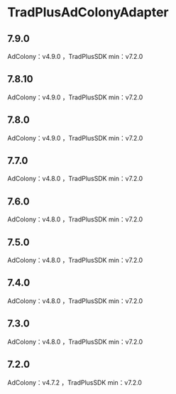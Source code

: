# TradPlusAdColonyAdapter

## 7.9.0

AdColony：v4.9.0 ，TradPlusSDK min：v7.2.0

## 7.8.10

AdColony：v4.9.0 ，TradPlusSDK min：v7.2.0

## 7.8.0

AdColony：v4.9.0 ，TradPlusSDK min：v7.2.0

## 7.7.0

AdColony：v4.8.0 ，TradPlusSDK min：v7.2.0

## 7.6.0

AdColony：v4.8.0 ，TradPlusSDK min：v7.2.0

## 7.5.0

AdColony：v4.8.0 ，TradPlusSDK min：v7.2.0

## 7.4.0

AdColony：v4.8.0 ，TradPlusSDK min：v7.2.0

## 7.3.0

AdColony：v4.8.0 ，TradPlusSDK min：v7.2.0

## 7.2.0

AdColony：v4.7.2 ，TradPlusSDK min：v7.2.0